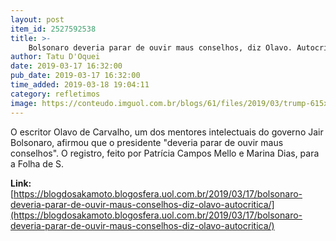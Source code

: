 ```yaml
---
layout: post
item_id: 2527592538
title: >-
    Bolsonaro deveria parar de ouvir maus conselhos, diz Olavo. Autocrítica?
author: Tatu D'Oquei
date: 2019-03-17 16:32:00
pub_date: 2019-03-17 16:32:00
time_added: 2019-03-18 19:04:11
category: refletimos
image: https://conteudo.imguol.com.br/blogs/61/files/2019/03/trump-615x300.jpg
---
```


O escritor Olavo de Carvalho, um dos mentores intelectuais do governo Jair Bolsonaro, afirmou que o presidente "deveria parar de ouvir maus conselhos". O registro, feito por Patrícia Campos Mello e Marina Dias, para a Folha de S.

**Link:** [https://blogdosakamoto.blogosfera.uol.com.br/2019/03/17/bolsonaro-deveria-parar-de-ouvir-maus-conselhos-diz-olavo-autocritica/](https://blogdosakamoto.blogosfera.uol.com.br/2019/03/17/bolsonaro-deveria-parar-de-ouvir-maus-conselhos-diz-olavo-autocritica/)


